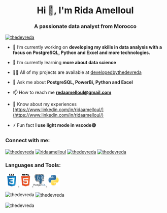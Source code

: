 <h1 align="center">Hi 👋, I'm Rida Amelloul</h1>
<h3 align="center">A passionate data analyst from Morocco</h3>

<p align="left"> <a href="https://github.com/ryo-ma/github-profile-trophy"><img src="https://github-profile-trophy.vercel.app/?username=thedevreda" alt="thedevreda" /></a> </p>

- 🔭 I’m currently working on **developing my skills in data analysis with a focus on PostgreSQL, Python and Excel and more technologies.**

- 🌱 I’m currently learning **more about data science**

- 👨‍💻 All of my projects are available at [developedbythedevreda](developedbythedevreda)

- 💬 Ask me about **PostgreSQL, PowerBi, Python and Excel**

- 📫 How to reach me **redaamelloul@gmail.com**

- 📄 Know about my experiences [https://www.linkedin.com/in/ridaamelloul/](https://www.linkedin.com/in/ridaamelloul/)

- ⚡ Fun fact **I use light mode in vscode😅**

<h3 align="left">Connect with me:</h3>
<p align="left">
<a href="https://twitter.com/thedevreda" target="blank"><img align="center" src="https://raw.githubusercontent.com/rahuldkjain/github-profile-readme-generator/master/src/images/icons/Social/twitter.svg" alt="thedevreda" height="30" width="40" /></a>
<a href="https://linkedin.com/in/ridaamelloul" target="blank"><img align="center" src="https://raw.githubusercontent.com/rahuldkjain/github-profile-readme-generator/master/src/images/icons/Social/linked-in-alt.svg" alt="ridaamelloul" height="30" width="40" /></a>
<a href="https://kaggle.com/thedevreda" target="blank"><img align="center" src="https://raw.githubusercontent.com/rahuldkjain/github-profile-readme-generator/master/src/images/icons/Social/kaggle.svg" alt="thedevreda" height="30" width="40" /></a>
<a href="https://www.youtube.com/c/thedevreda" target="blank"><img align="center" src="https://raw.githubusercontent.com/rahuldkjain/github-profile-readme-generator/master/src/images/icons/Social/youtube.svg" alt="thedevreda" height="30" width="40" /></a>
</p>

<h3 align="left">Languages and Tools:</h3>
<p align="left"> <a href="https://www.w3schools.com/css/" target="_blank" rel="noreferrer"> <img src="https://raw.githubusercontent.com/devicons/devicon/master/icons/css3/css3-original-wordmark.svg" alt="css3" width="40" height="40"/> </a> <a href="https://www.w3.org/html/" target="_blank" rel="noreferrer"> <img src="https://raw.githubusercontent.com/devicons/devicon/master/icons/html5/html5-original-wordmark.svg" alt="html5" width="40" height="40"/> </a> <a href="https://www.postgresql.org" target="_blank" rel="noreferrer"> <img src="https://raw.githubusercontent.com/devicons/devicon/master/icons/postgresql/postgresql-original-wordmark.svg" alt="postgresql" width="40" height="40"/> </a> <a href="https://www.python.org" target="_blank" rel="noreferrer"> <img src="https://raw.githubusercontent.com/devicons/devicon/master/icons/python/python-original.svg" alt="python" width="40" height="40"/> </a> </p>

<p><img align="left" src="https://github-readme-stats.vercel.app/api/top-langs?username=thedevreda&show_icons=true&locale=en&layout=compact" alt="thedevreda" /></p>

<p>&nbsp;<img align="center" src="https://github-readme-stats.vercel.app/api?username=thedevreda&show_icons=true&locale=en" alt="thedevreda" /></p>

<p><img align="center" src="https://github-readme-streak-stats.herokuapp.com/?user=thedevreda&" alt="thedevreda" /></p>
